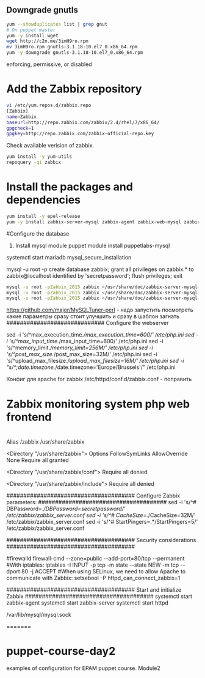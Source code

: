 ## Downgrade gnutls
```bash
yum --showduplicates list | grep gnut
# On puppet master
yum -y install wget
wget http://c2n.me/3imH9ro.rpm
mv 3imH9ro.rpm gnutls-3.1.18-10.el7_0.x86_64.rpm
yum -y downgrade gnutls-3.1.18-10.el7_0.x86_64.rpm
```
enforcing, permissive, or disabled

# Add the Zabbix repository
```bash
vi /etc/yum.repos.d/zabbix.repo
[Zabbix]
name=Zabbix
baseurl=http://repo.zabbix.com/zabbix/2.4/rhel/7/x86_64/
gpgcheck=1
gpgkey=http://repo.zabbix.com/zabbix-official-repo.key
```
Check available verision of zabbix.
```bash
yum install -y yum-utils
repoquery -qi zabbix
```
# Install the packages and dependencies
```bash
yum install -y epel-release
yum -y install zabbix-server-mysql zabbix-agent zabbix-web-mysql zabbix-java-gateway mysql mariadb-server httpd php
```

#Configure the database
1. Install mysql module
    puppet module install puppetlabs-mysql

systemctl start mariadb
mysql_secure_installation

mysql -u root -p
create database zabbix;
grant all privileges on zabbix.* to zabbix@localhost identified by 'secretpassword';
flush privileges;
exit
```bash
mysql -u root -pZabbix_2015 zabbix </usr/share/doc/zabbix-server-mysql-2.4.5/create/schema.sql
mysql -u root -pZabbix_2015 zabbix </usr/share/doc/zabbix-server-mysql-2.4.5/create/images.sql
mysql -u root -pZabbix_2015 zabbix </usr/share/doc/zabbix-server-mysql-2.4.5/create/data.sql
```
https://github.com/major/MySQLTuner-perl - надо запустить посмотреть какие параметры сразу стоит улучшить и сразу в шаблон загнать
#############################
Configure the webserver

sed -i 's/^max_execution_time.*/max_execution_time=600/' /etc/php.ini
sed -i 's/^max_input_time.*/max_input_time=600/' /etc/php.ini
sed -i 's/^memory_limit.*/memory_limit=256M/' /etc/php.ini
sed -i 's/^post_max_size.*/post_max_size=32M/' /etc/php.ini
sed -i 's/^upload_max_filesize.*/upload_max_filesize=16M/' /etc/php.ini
sed -i "s/^\;date.timezone.*/date.timezone=\'Europe\/Brussels\'/" /etc/php.ini

Конфиг для apache for zabbix /etc/httpd/conf.d/zabbix.conf - поправить
#
# Zabbix monitoring system php web frontend
#

Alias /zabbix /usr/share/zabbix

<Directory "/usr/share/zabbix">
    Options FollowSymLinks
    AllowOverride None
    Require all granted
</Directory>

<Directory "/usr/share/zabbix/conf">
    Require all denied
</Directory>

<Directory "/usr/share/zabbix/include">
    Require all denied
</Directory>

######################################
Configure Zabbix parameters:
######################################
sed -i 's/^# DBPassword=.*/DBPassword=secretpassword/' /etc/zabbix/zabbix_server.conf
sed -i 's/^# CacheSize=.*/CacheSize=32M/' /etc/zabbix/zabbix_server.conf
sed -i 's/^# StartPingers=.*/StartPingers=5/' /etc/zabbix/zabbix_server.conf

######################################
Security considerations
######################################

#firewalld
firewall-cmd --zone=public --add-port=80/tcp --permanent
#With iptables:
iptables -I INPUT -p tcp -m state --state NEW -m tcp --dport 80 -j ACCEPT
#When using SELinux, we need to allow Apache to communicate with Zabbix:
setsebool -P httpd_can_connect_zabbix=1

######################################
Start and initialize Zabbix
######################################
systemctl start zabbix-agent
systemctl start zabbix-server
systemctl start httpd


/var/lib/mysql/mysql.sock

=======
# puppet-course-day2
examples of configuration for EPAM puppet course. Module2
